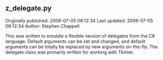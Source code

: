 ## z_delegate.py 
Originally published: 2006-07-05 09:12:34 
Last updated: 2006-07-05 09:12:34 
Author: Stephen Chappell 
 
This was written to emulate a flexible version of delegates from the C# language. Default arguments can be set and changed, and default arguments can be totally be replaced by new arguments on-the-fly. The delegate class was primarily written for working with Tkinter.